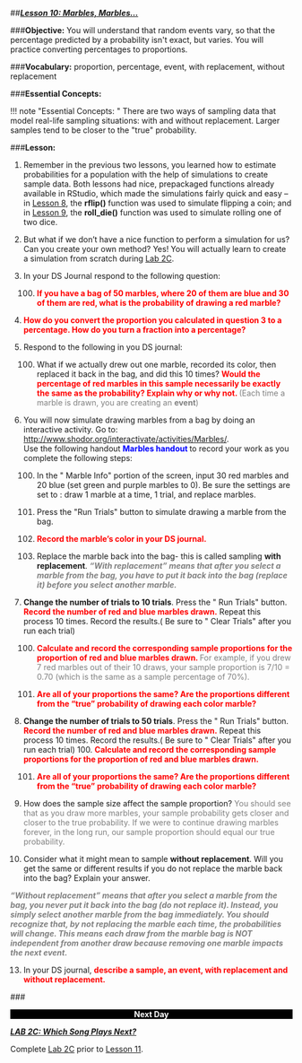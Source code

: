 ##***<u>Lesson 10: Marbles, Marbles…</u>***

###**Objective:**
You will understand that random events vary, so that the percentage predicted by a probability isn't
exact, but varies. You will practice converting percentages to proportions.


###**Vocabulary:**
proportion, percentage, event, with replacement, without replacement

###**Essential Concepts:**

!!! note "Essential Concepts: "
    There are two ways of sampling data that model real-life sampling situations: with
    and without replacement. Larger samples tend to be closer to the "true" probability.

###**Lesson:**
1. Remember in the previous two lessons, you learned how to estimate probabilities
for a population with the help of simulations to create sample data. Both lessons had nice, prepackaged
functions already available in RStudio, which made the simulations fairly quick and
easy – in [Lesson 8](lesson8.md), the **rflip()** function was used to simulate flipping a coin; and in [Lesson 9](lesson9.md),
the **roll_die()** function was used to simulate rolling one of two dice.

2. But what if we don’t have a nice function to perform a simulation for us? Can you create your own
method? Yes! You will actually learn to create a simulation from scratch during [Lab 2C](lab2c.md).

3. In your DS Journal respond to the following question:

    100. <strong style="color:red;"> If you have a bag of 50 marbles, where 20 of them are blue and 30 of them are red, what
    is the probability of drawing a red marble? </strong>


5. <strong style="color:red;"> How do you convert the **proportion** you calculated in question 3 to a  **percentage**. How do you turn a fraction into a percentage? </strong>

6. Respond to the following in you DS journal:

    100.   What if we actually drew out one marble, recorded its color, then replaced it back in the
    bag, and did this 10 times?  <strong style="color:red;"> Would the percentage of red marbles in this sample necessarily be exactly the same as
    the probability? Explain why or why not. </strong>  <span style="color:grey">  (Each time a marble is drawn, you are creating an **event**) <span/>

7. You will now simulate drawing marbles from a bag by doing an interactive activity. Go to: http://www.shodor.org/interactivate/activities/Marbles/.  
Use the following handout <strong style="color: blue;"> Marbles handout </strong>  to record your work as you complete the following steps:

    100. In the " Marble Info" portion of the screen, input 30 red marbles and 20 blue (set green and purple marbles to 0). Be sure the settings are set to : draw 1 marble at a time,  1 trial,  and replace marbles. 

    100. Press the "Run Trials" button to simulate drawing a marble from the bag.

    100. <strong style="color:red;"> Record the marble’s color in your DS journal. </strong>

    100. Replace the marble back into the bag- this is called sampling **with
    replacement**.  <span style="color:grey">***“With replacement” means that after you select a marble from the bag, you
    have to put it back into the bag (replace it) before you select another marble.***</span>


8. **Change the number of trials to 10 trials**. Press the " Run Trials" button.  <strong style="color:red;">Record the number of red and blue marbles drawn.</strong> Repeat this process 10 times. Record the results.( Be sure to " Clear Trials" after you run each trial) 

    100. <strong style="color:red;">Calculate and record the corresponding sample proportions for the proportion of red and blue         marbles drawn. </strong> <span style="color:grey"> For example, if you drew 7 red marbles out of their 10 draws, your sample proportion is 7/10 = 0.70 (which is the same as a sample percentage of 70%).</span>
    
    101. <strong style="color:red;"> Are all of your proportions the same? Are the proportions  different from the “true”
probability of drawing each color marble? </strong>     

10. **Change the number of trials to 50 trials**. Press the " Run Trials" button.  <strong style="color:red;">Record the number of red and blue marbles drawn.</strong> Repeat this process 10 times. Record the results.( Be sure to " Clear Trials" after you run each trial) 
    100. <strong style="color:red;">Calculate and record the corresponding sample proportions for the proportion of red and blue         marbles drawn. </strong> 
    
    101. <strong style="color:red;"> Are all of your proportions the same? Are the proportions  different from the “true”
probability of drawing each color marble? </strong>  

11. How does the sample size affect the sample proportion? <span style="color:grey"> You
should see that as you draw more marbles, your sample probability gets closer and closer to the
true probability. If we were to continue drawing marbles forever, in the long run, our sample
proportion should equal our true probability.</span>

12. Consider what it might mean to sample **without replacement**. Will you get the same or different results if you do not replace the marble back into the bag? Explain your answer.  

<span style="color:grey">***“Without replacement” means that after you select a marble
from the bag, you never put it back into the bag (do not replace it). Instead, you simply
select another marble from the bag immediately. You should recognize that, by not
replacing the marble each time, the probabilities will change. This means each draw from
the marble bag is NOT independent from another draw because removing one marble
impacts the next event.***</span>

13. In your DS journal, <strong style="color:red;">describe a sample, an event, with replacement and without replacement.</strong>


###<p style="background: black; color: white; text-align: center;">**Next Day**</p>
[<u>***LAB 2C: Which Song Plays Next?***</u>](lab2c.md)

Complete [Lab 2C](lab2c.md) prior to [Lesson 11](lesson11.md).